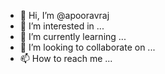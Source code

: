 - 👋 Hi, I’m @apooravraj
- 👀 I’m interested in ...
- 🌱 I’m currently learning ...
- 💞️ I’m looking to collaborate on ...
- 📫 How to reach me ...

<!---
apooravraj/apooravraj is a ✨ special ✨ repository because its `README.md` (this file) appears on your GitHub profile.
You can click the Preview link to take a look at your changes.
--->
